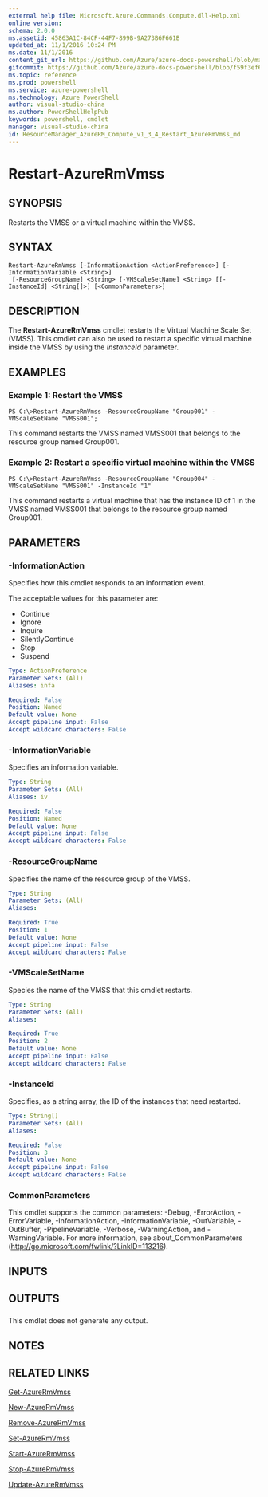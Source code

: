 ```yaml
---
external help file: Microsoft.Azure.Commands.Compute.dll-Help.xml
online version: 
schema: 2.0.0
ms.assetid: 45863A1C-84CF-44F7-899B-9A273B6F661B
updated_at: 11/1/2016 10:24 PM
ms.date: 11/1/2016
content_git_url: https://github.com/Azure/azure-docs-powershell/blob/master/azureps-cmdlets-docs/ResourceManager/AzureRM.Compute/v1.3.4/Restart-AzureRmVmss.md
gitcommit: https://github.com/Azure/azure-docs-powershell/blob/f59f3ef60bc592383812213e69fd77ba950759ed/azureps-cmdlets-docs/ResourceManager/AzureRM.Compute/v1.3.4/Restart-AzureRmVmss.md
ms.topic: reference
ms.prod: powershell
ms.service: azure-powershell
ms.technology: Azure PowerShell
author: visual-studio-china
ms.author: PowerShellHelpPub
keywords: powershell, cmdlet
manager: visual-studio-china
id: ResourceManager_AzureRM_Compute_v1_3_4_Restart_AzureRmVmss_md
---
```


# Restart-AzureRmVmss

## SYNOPSIS
Restarts the VMSS or a virtual machine within the VMSS.

## SYNTAX

```
Restart-AzureRmVmss [-InformationAction <ActionPreference>] [-InformationVariable <String>]
 [-ResourceGroupName] <String> [-VMScaleSetName] <String> [[-InstanceId] <String[]>] [<CommonParameters>]
```

## DESCRIPTION
The **Restart-AzureRmVmss** cmdlet restarts the Virtual Machine Scale Set (VMSS).
This cmdlet can also be used to restart a specific virtual machine inside the VMSS by using the *InstanceId* parameter.

## EXAMPLES

### Example 1: Restart the VMSS
```
PS C:\>Restart-AzureRmVmss -ResourceGroupName "Group001" -VMScaleSetName "VMSS001";
```

This command restarts the VMSS named VMSS001 that belongs to the resource group named Group001.

### Example 2: Restart a specific virtual machine within the VMSS
```
PS C:\>Restart-AzureRmVmss -ResourceGroupName "Group004" -VMScaleSetName "VMSS001" -InstanceId "1"
```

This command restarts a virtual machine that has the instance ID of 1 in the VMSS named VMSS001 that belongs to the resource group named Group001.

## PARAMETERS

### -InformationAction
Specifies how this cmdlet responds to an information event.

The acceptable values for this parameter are:

- Continue
- Ignore
- Inquire
- SilentlyContinue
- Stop
- Suspend

```yaml
Type: ActionPreference
Parameter Sets: (All)
Aliases: infa

Required: False
Position: Named
Default value: None
Accept pipeline input: False
Accept wildcard characters: False
```

### -InformationVariable
Specifies an information variable.

```yaml
Type: String
Parameter Sets: (All)
Aliases: iv

Required: False
Position: Named
Default value: None
Accept pipeline input: False
Accept wildcard characters: False
```

### -ResourceGroupName
Specifies the name of the resource group of the VMSS.

```yaml
Type: String
Parameter Sets: (All)
Aliases: 

Required: True
Position: 1
Default value: None
Accept pipeline input: False
Accept wildcard characters: False
```

### -VMScaleSetName
Species the name of the VMSS that this cmdlet restarts.

```yaml
Type: String
Parameter Sets: (All)
Aliases: 

Required: True
Position: 2
Default value: None
Accept pipeline input: False
Accept wildcard characters: False
```

### -InstanceId
Specifies, as a string array, the ID of the instances that need restarted.

```yaml
Type: String[]
Parameter Sets: (All)
Aliases: 

Required: False
Position: 3
Default value: None
Accept pipeline input: False
Accept wildcard characters: False
```

### CommonParameters
This cmdlet supports the common parameters: -Debug, -ErrorAction, -ErrorVariable, -InformationAction, -InformationVariable, -OutVariable, -OutBuffer, -PipelineVariable, -Verbose, -WarningAction, and -WarningVariable. For more information, see about_CommonParameters (http://go.microsoft.com/fwlink/?LinkID=113216).

## INPUTS

## OUTPUTS

###  
This cmdlet does not generate any output.

## NOTES

## RELATED LINKS

[Get-AzureRmVmss](xref:ResourceManager/AzureRM.Compute/v1.3.4/Get-AzureRmVmss.md)

[New-AzureRmVmss](xref:ResourceManager/AzureRM.Compute/v1.3.4/New-AzureRmVmss.md)

[Remove-AzureRmVmss](xref:ResourceManager/AzureRM.Compute/v1.3.4/Remove-AzureRmVmss.md)

[Set-AzureRmVmss](xref:ResourceManager/AzureRM.Compute/v1.3.4/Set-AzureRmVmss.md)

[Start-AzureRmVmss](xref:ResourceManager/AzureRM.Compute/v1.3.4/Start-AzureRmVmss.md)

[Stop-AzureRmVmss](xref:ResourceManager/AzureRM.Compute/v1.3.4/Stop-AzureRmVmss.md)

[Update-AzureRmVmss](xref:ResourceManager/AzureRM.Compute/v1.3.4/Update-AzureRmVmss.md)


